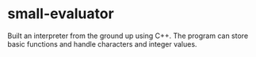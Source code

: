 # small-evaluator
Built an interpreter from the ground up using C++. The
program can store basic functions and handle characters and 
integer values. 
